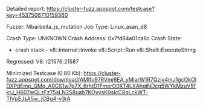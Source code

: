 Detailed report: https://cluster-fuzz.appspot.com/testcase?key=4537506710159360

Fuzzer: Mbarbella_js_mutation
Job Type: Linux_asan_d8

Crash Type: UNKNOWN
Crash Address: 0x7fd84a01ca8c
Crash State:
  - crash stack -
  v8::internal::Invoke
  v8::Script::Run
  v8::Shell::ExecuteString
  
Regressed: V8: r21576:21587

Minimized Testcase (0.80 Kb): https://cluster-fuzz.appspot.com/download/AMIfv97RVmj6EA_yMjarW1R7Qzjv4mJ1gcOkOIDXPdEmp_QMq_A9GS1w7p7X_6rhtD1FmerO0XT4LXAhgjNDcg5WYkMzuV5fktJ_H607wQLzFz75sLN2S8uab7KOyvsK9sIcC8qLckWT-TIVpEJsA5w_jCBg4-v3rA